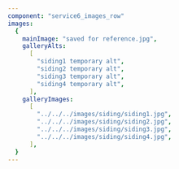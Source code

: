 ```yaml
---
component: "service6_images_row"
images:
  {
    mainImage: "saved for reference.jpg",
    galleryAlts:
      [
        "siding1 temporary alt",
        "siding2 temporary alt",
        "siding3 temporary alt",
        "siding4 temporary alt",
      ],
    galleryImages:
      [
        "../../../images/siding/siding1.jpg",
        "../../../images/siding/siding2.jpg",
        "../../../images/siding/siding3.jpg",
        "../../../images/siding/siding4.jpg",
      ],
  }
---
```

